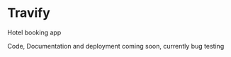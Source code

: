 # Travify
Hotel booking app

Code, Documentation and deployment coming soon, currently bug testing 

